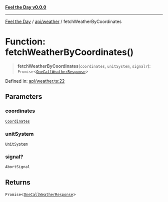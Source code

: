 [**Feel the Day v0.0.0**](../../../README.md)

***

[Feel the Day](../../../README.md) / [api/weather](../README.md) / fetchWeatherByCoordinates

# Function: fetchWeatherByCoordinates()

> **fetchWeatherByCoordinates**(`coordinates`, `unitSystem`, `signal?`): `Promise`\<[`OneCallWeatherResponse`](../../../types/api/openWeather/oneCall/interfaces/OneCallWeatherResponse.md)\>

Defined in: [api/weather.ts:22](https://github.com/HyeinKang/feel-the-day/blob/8289c79f2741a9407fd7ce6a81056ae02e4eeed7/src/api/weather.ts#L22)

## Parameters

### coordinates

[`Coordinates`](../../../types/coordinates/interfaces/Coordinates.md)

### unitSystem

[`UnitSystem`](../../../types/unit/type-aliases/UnitSystem.md)

### signal?

`AbortSignal`

## Returns

`Promise`\<[`OneCallWeatherResponse`](../../../types/api/openWeather/oneCall/interfaces/OneCallWeatherResponse.md)\>
